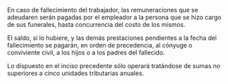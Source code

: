 En caso de fallecimiento del trabajador, las remuneraciones que se adeudaren serán pagadas por el empleador a la persona que se hizo cargo de sus funerales, hasta concurrencia del costo de los mismos.

El saldo, si lo hubiere, y las demás prestaciones pendientes a la fecha del fallecimiento se pagarán, en orden de precedencia, al cónyuge o conviviente civil, a los hijos o a los padres del fallecido.

Lo dispuesto en el inciso precedente sólo operará tratándose de sumas no superiores a cinco unidades tributarias anuales.